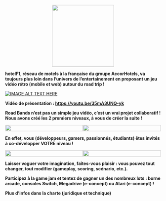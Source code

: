 <p align="center">
    <img src="https://user-images.githubusercontent.com/29977168/28116277-c23a7cce-6708-11e7-927c-5a6bd911da85.png"
         style="width: 200; height:auto;"
    >
</p>

**hotelF1, réseau de motels à la française du groupe AccorHotels, va toujours plus loin dans l’univers de l’entertainement en proposant un jeu vidéo rétro (mobile et web) autour du road trip !**


[![IMAGE ALT TEXT HERE](http://img.youtube.com/vi/35mA3UNQ-yk/0.jpg)](http://www.youtube.com/watch?v=35mA3UNQ-yk)

**Vidéo de présentation : https://youtu.be/35mA3UNQ-yk**

**Road Bands n’est pas un simple jeu vidéo, c’est un vrai projet collaboratif ! Nous avons créé les 2 premiers niveaux, à vous de créer la suite !**

<div style="display: flex;">
    <img style="width:100%;" src="https://user-images.githubusercontent.com/29977168/28377113-203944b0-6cac-11e7-9714-4434619adb9c.png">
    <img style="width:100%;" src="https://user-images.githubusercontent.com/29977168/28377126-260cae86-6cac-11e7-8017-ce72fd0f38a2.png">
</div>

**En effet, vous (développeurs, gamers, passionnés, étudiants) êtes invités à co-développer VOTRE niveau !**

<div style="display: flex;">
    <img style="width:100%;" style="width:auto" src="https://user-images.githubusercontent.com/29977168/28377124-243f617a-6cac-11e7-9490-953189bc09aa.png">
    <img style="width:100%;" src="https://user-images.githubusercontent.com/29977168/28377127-27d40336-6cac-11e7-95cd-4afbc0db308e.png">
</div>

**Laisser voguer votre imagination, faîtes-vous plaisir : vous pouvez tout changer, tout modifier (gameplay, scoring, scénario, etc.).**

**Participez à la game jam et tentez de gagner un des nombreux lots : borne arcade, consoles Switch, Megadrive (e-concept) ou Atari (e-concept) !**

**Plus d’infos dans la charte (juridique et technique)**